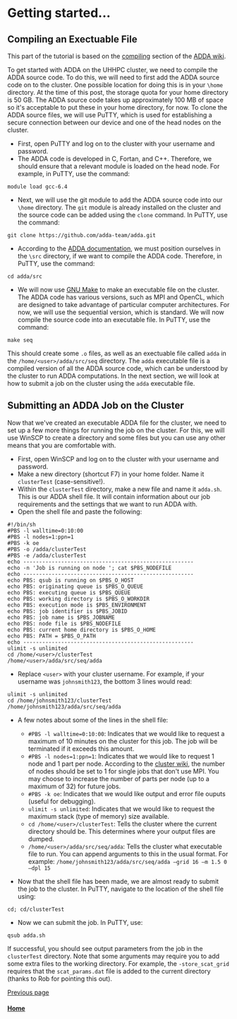 # Getting started...

## Compiling an Exectuable File

This part of the tutorial is based on the [compiling](https://github.com/adda-team/adda/wiki/CompilingADDA) section of the [ADDA wiki](https://github.com/adda-team/adda/wiki).

To get started with ADDA on the UHHPC cluster, we need to compile the ADDA source code. To do this, we will need to first add the ADDA source code on to the cluster. One possible location for doing this is in your `\home` directory. At the time of this post, the storage quota for your home directory is 50 GB. The ADDA source code takes up approximately 100 MB of space so it's acceptable to put these in your home directory, for now. To clone the ADDA source files, we will use PuTTY, which is used for establishing a secure connection between our device and one of the head nodes on the cluster.

- First, open PuTTY and log on to the cluster with your username and password.
- The ADDA code is developed in C, Fortan, and C++. Therefore, we should ensure that a relevant module is loaded on the head node. For example, in PuTTY, use the command: 
```
module load gcc-6.4
```
- Next, we will use the git module to add the ADDA source code into our `\home` directory. The `git` module is already installed on the cluster and the source code can be added using the `clone` command. In PuTTY, use the command: 
```
git clone https://github.com/adda-team/adda.git
```
- According to the [ADDA documentation](https://github.com/adda-team/adda/wiki/CompilingADDA), we must position ourselves in the `\src` directory, if we want to compile the ADDA code. Therefore, in PuTTY, use the command:
```
cd adda/src
```
- We will now use [GNU Make](https://www.gnu.org/software/make/) to make an executable file on the cluster. The ADDA code has various versions, such as MPI and OpenCL, which are designed to take advantage of particular computer architectures. For now, we will use the sequential version, which is standard. We will now compile the source code into an executable file. In PuTTY, use the command:
```
make seq
```
This should create some `.o` files, as well as an exectuable file called `adda` in the `/home/<user>/adda/src/seq` directory. The `adda` executable file is a compiled version of all the ADDA source code, which can be understood by the cluster to run ADDA computations. In the next section, we will look at how to submit a job on the cluster using the `adda` executable file.

## Submitting an ADDA Job on the Cluster

Now that we've created an executable ADDA file for the cluster, we need to set up a few more things for running the job on the cluster. For this, we will use WinSCP to create a directory and some files but you can use any other means that you are comfortable with. 
- First, open WinSCP and log on to the cluster with your username and password.
- Make a new directory (shortcut F7) in your home folder. Name it `clusterTest` (case-sensitive!). 
- Within the `clusterTest` directory, make a new file and name it `adda.sh`. This is our ADDA shell file. It will contain information about our job requirements and the settings that we want to run ADDA with. 
- Open the shell file and paste the following:

```
#!/bin/sh
#PBS -l walltime=0:10:00
#PBS -l nodes=1:ppn=1
#PBS -k oe
#PBS -o /adda/clusterTest
#PBS -e /adda/clusterTest
echo ------------------------------------------------------
echo -n 'Job is running on node '; cat $PBS_NODEFILE
echo ------------------------------------------------------
echo PBS: qsub is running on $PBS_O_HOST
echo PBS: originating queue is $PBS_O_QUEUE
echo PBS: executing queue is $PBS_QUEUE
echo PBS: working directory is $PBS_O_WORKDIR
echo PBS: execution mode is $PBS_ENVIRONMENT
echo PBS: job identifier is $PBS_JOBID
echo PBS: job name is $PBS_JOBNAME
echo PBS: node file is $PBS_NODEFILE
echo PBS: current home directory is $PBS_O_HOME
echo PBS: PATH = $PBS_O_PATH
echo ------------------------------------------------------
ulimit -s unlimited
cd /home/<user>/clusterTest
/home/<user>/adda/src/seq/adda
```
- Replace `<user>` with your cluster username. For example, if your username was `johnsmith123`, the bottom 3 lines would read:
```
ulimit -s unlimited
cd /home/johnsmith123/clusterTest
/home/johnsmith123/adda/src/seq/adda  
```
- A few notes about some of the lines in the shell file:
  - `#PBS -l walltime=0:10:00`: Indicates that we would like to request a maximum of 10 minutes on the cluster for this job. The job will be terminated if it exceeds this amount.
  - `#PBS -l nodes=1:ppn=1`: Indicates that we would like to request 1 node and 1 part per node. According to the [cluster wiki](https://uhhpc.herts.ac.uk/wiki/index.php/Jobs), the number of nodes should be set to 1 for single jobs that don't use MPI. You may choose to increase the number of parts per node (up to a maximum of 32) for future jobs.
  - `#PBS -k oe`: Indicates that we would like output and error file ouputs (useful for debugging).
  - `ulimit -s unlimited`: Indicates that we would like to request the maximum stack (type of memory) size available.
  - `cd /home/<user>/clusterTest`: Tells the cluster where the current directory should be. This determines where your output files are dumped.
  - `/home/<user>/adda/src/seq/adda`: Tells the cluster what executable file to run. You can append arguments to this in the usual format. For example: `/home/johnsmith123/adda/src/seq/adda –grid 16 –m 1.5 0 –dpl 15`

- Now that the shell file has been made, we are almost ready to submit the job to the cluster. In PuTTY, navigate to the location of the shell file using:
```
cd; cd/clusterTest
```
  - Now we can submit the job. In PuTTY, use:
```
qsub adda.sh
``` 

If successful, you should see output parameters from the job in the `clusterTest` directory. Note that some arguments may require you to add some extra files to the working directory. For example, the `-store_scat_grid` requires that the `scat_params.dat` file is added to the current directory (thanks to Rob for pointing this out).
  
  
[Previous page](./README.md)

#### [Home](./README.md) 
